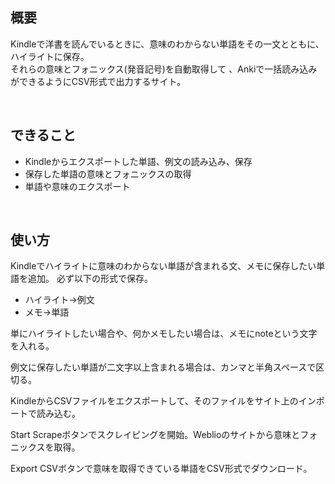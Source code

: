 ## 概要
Kindleで洋書を読んでいるときに、意味のわからない単語をその一文とともに、ハイライトに保存。
<br>
それらの意味とフォニックス(発音記号)を自動取得して
、Ankiで一括読み込みができるようにCSV形式で出力するサイト。

<br>

## できること
* Kindleからエクスポートした単語、例文の読み込み、保存
* 保存した単語の意味とフォニックスの取得
* 単語や意味のエクスポート

<br>

## 使い方
Kindleでハイライトに意味のわからない単語が含まれる文、メモに保存したい単語を追加。
必ず以下の形式で保存。
* ハイライト→例文
* メモ→単語

単にハイライトしたい場合や、何かメモしたい場合は、メモにnoteという文字を入れる。

例文に保存したい単語が二文字以上含まれる場合は、カンマと半角スペースで区切る。

KindleからCSVファイルをエクスポートして、そのファイルをサイト上のインポートで読み込む。

Start Scrapeボタンでスクレイピングを開始。Weblioのサイトから意味とフォニックスを取得。

Export CSVボタンで意味を取得できている単語をCSV形式でダウンロード。
